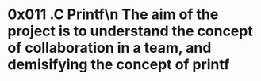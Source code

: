 # 0x011 .C Printf\n The aim of the project is to understand the concept of collaboration in a  team, and demisifying the concept of printf

